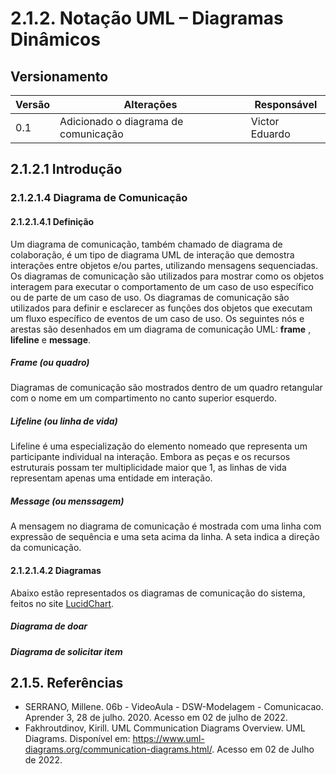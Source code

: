 # 2.1.2. Notação UML – Diagramas Dinâmicos
## Versionamento
| Versão | Alterações                                                                                                                           | Responsável                                                                                                             |
| ------ | ------------------------------------------------------------------------------------------------------------------------------------ | ----------------------------------------------------------------------------------------------------------------------- |
| 0.1 | Adicionado o diagrama de comunicação | Victor Eduardo |

## 2.1.2.1 Introdução
### 2.1.2.1.4 Diagrama de Comunicação
#### 2.1.2.1.4.1 Definição
Um diagrama de comunicação, também chamado de diagrama de colaboração, é um tipo de diagrama UML de interação que demostra interações entre objetos e/ou partes, utilizando mensagens sequenciadas.
Os diagramas de comunicação são utilizados para mostrar como os objetos interagem para executar o comportamento de um caso de uso específico ou de parte de um caso de uso. Os diagramas de comunicação são utilizados para definir e esclarecer as funções dos objetos que executam um fluxo específico de eventos de um caso de uso.
Os seguintes nós e arestas são desenhados em um diagrama de comunicação UML: **frame** , **lifeline** e **message**.

##### Frame (ou quadro)
Diagramas de comunicação são mostrados dentro de um quadro retangular com o nome em um compartimento no canto superior esquerdo.

##### Lifeline (ou linha de vida)
Lifeline é uma especialização do elemento nomeado que representa um participante individual na interação. Embora as peças e os recursos estruturais possam ter multiplicidade maior que 1, as linhas de vida representam apenas uma entidade em interação.

##### Message (ou menssagem)
A mensagem no diagrama de comunicação é mostrada com uma linha com expressão de sequência e uma seta acima da linha. A seta indica a direção da comunicação.

#### 2.1.2.1.4.2 Diagramas
Abaixo estão representados os diagramas de comunicação do sistema, feitos no site [LucidChart](https://www.lucidchart.com/pages/pt/landing?utm_source=google&utm_medium=cpc&utm_campaign=_chart_pt_allcountries_mixed_search_brand_exact_&km_CPC_CampaignId=1500131167&km_CPC_AdGroupID=59412156898&km_CPC_Keyword=lucid%20chart&km_CPC_MatchType=e&km_CPC_ExtensionID=&km_CPC_Network=g&km_CPC_AdPosition=&km_CPC_Creative=294341368504&km_CPC_TargetID=kwd-55720648523&km_CPC_Country=9074218&km_CPC_Device=c&km_CPC_placement=&km_CPC_target=&gclid=CjwKCAjw2f-VBhAsEiwAO4lNeGRVAf7F0ddQro4_jVTxKK9gPCAchKsu28O9Eu0icIxBHtW6e7MDQRoCs3AQAvD_BwE).

##### Diagrama de doar

##### Diagrama de solicitar item
## 2.1.5. Referências

- SERRANO, Millene. 06b - VideoAula - DSW-Modelagem - Comunicacao. Aprender 3, 28 de julho. 2020. Acesso em 02 de julho de 2022.
- Fakhroutdinov, Kirill. UML Communication Diagrams Overview. UML Diagrams. Disponível em: https://www.uml-diagrams.org/communication-diagrams.html/. Acesso em 02 de Julho de 2022.
